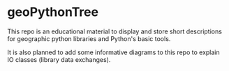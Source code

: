 # geoPythonTree

This repo is an educational material to display and store short descriptions for geographic python libraries and Python's basic tools.

It is also planned to add some informative diagrams to this repo to explain IO classes (library data exchanges).
